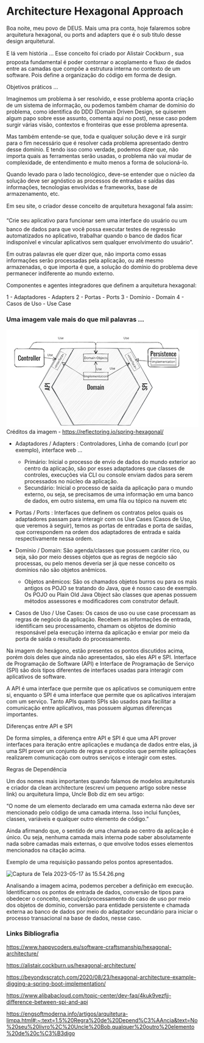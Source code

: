 # Architecture Hexagonal Approach

Boa noite, meu povo de DEUS.
Mais uma pra conta, hoje falaremos sobre arquitetura hexagonal, ou ports and adapters que é o sub titulo desse design arquitetural.

E lá vem história …
Esse conceito foi criado por Alistair Cockburn , sua proposta fundamental é poder contornar o acoplamento e fluxo de dados entre as camadas que compõe a estrutura interna no contexto de um software. Pois define a organização do código em forma de design.

Objetivos práticos …

Imaginemos um problema à ser resolvido, e esse problema aponta criação de um sistema de informação, ou podemos também chamar de domínio do problema, como identifica do DDD (Domain Driven Design, se quiserem algum papo sobre esse assunto, comenta aqui no post), nesse caso podem surgir várias visão, contextos e fronteiras que esse problema apresenta.

Mas também entende-se que, toda e qualquer solução deve e irá surgir para o fim necessário que é resolver cada problema apresentado dentro desse domínio. E tendo isso como verdade, podemos dizer que, não importa quais as ferramentas serão usadas, o problema não vai mudar de complexidade, de entendimento e muito menos a forma de solucioná-lo.

Quando levado para o lado tecnológico, deve-se entender que o núcleo da solução deve ser agnóstico as processos de entradas e saídas das informações, tecnologias envolvidas e frameworks, base de armazenamento, etc.

Em seu site, o criador desse conceito de arquitetura hexagonal fala assim:

“Crie seu aplicativo para funcionar sem uma interface do usuário ou um banco de dados para que você possa executar testes de regressão automatizados no aplicativo, trabalhar quando o banco de dados ficar indisponível e vincular aplicativos sem qualquer envolvimento do usuário”.

Em outras palavras ele quer dizer que, não importa como essas informações serão processadas pela aplicação, ou até mesmo armazenadas, o que importa é que, a solução do domínio do problema deve permanecer indiferente ao mundo externo.

Componentes e agentes integradores que definem a arquitetura hexagonal:

1 - Adaptadores - Adapters
2 - Portas - Ports
3 - Domínio - Domain
4 - Casos de Uso - Use Case

### Uma imagem vale mais do que mil palavras …


![img.png](img.png)
Créditos da imagem - <https://reflectoring.io/spring-hexagonal/>

* Adaptadores / Adapters : Controladores, Linha de comando (curl por exemplo), interface web …

    * Primário: Inicial o processo de envio de dados do mundo exterior ao centro da aplicação, são por esses adaptadores que classes de controles, execuções via CLI ou console enviam dados para serem processados no núcleo da aplicação.
    * Secundário: Inicial o processo de saída da aplicação para o mundo externo, ou seja, se precisamos de uma informação em uma banco de dados, em outro sistema, em uma fila ou tópico na nuvem etc

* Portas / Ports : Interfaces que definem os contratos pelos quais os adaptadores passam para interagir com os Use Cases (Casos de Uso, que veremos à seguir), temos as portas de entradas e porta de saídas, que correspondem na ordem dos adaptadores de entrada e saída respectivamente nessa ordem.
* Domínio / Domain: São agenda/classes que possuem caráter rico, ou seja, são por meio desses objetos que as regras de negócio são processas, ou pelo menos deveria ser já que nesse conceito os domínios não são objetos anêmicos.
  * Objetos anêmicos: São os chamados objetos burros ou para os mais antigos os POJO se tratando do Java, que é nosso caso de exemplo. Os POJO ou Plain Old Java Object são classes que apenas possuem métodos assessores e modificadores com construtor default.

* Casos de Uso / Use Cases: Os casos de uso ou use case processam as regras de negócio da aplicação. Recebem as informações de entrada, identificam seu processamento, chamam os objetos de domínio responsável pela execução interna da aplicação e enviar por meio da porta de saída o resultado do processamento.

Na imagem do hexágono, estão presentes os pontos discutidos acima, porém dois deles que ainda não apresentados, são eles API e SPI. Interface de Programação de Software (API) e Interface de Programação de Serviço (SPI) são dois tipos diferentes de interfaces usadas para interagir com aplicativos de software.

A API é uma interface que permite que os aplicativos se comuniquem entre si, enquanto o SPI é uma interface que permite que os aplicativos interajam com um serviço. Tanto APIs quanto SPIs são usados ​​para facilitar a comunicação entre aplicativos, mas possuem algumas diferenças importantes.

Diferenças entre API e SPI

De forma simples, a diferença entre API e SPI é que uma API prover interfaces para iteração entre aplicações e mudança de dados entre elas, já uma SPI prover um conjunto de regras e protocolos que permite aplicações realizarem comunicação com outros serviços e interagir com estes.

Regras de Dependência

Um dos nomes mais importantes quando falamos de modelos arquiteturais e criador da clean architecture (escrevi um pequeno artigo sobre nesse link) ou arquitetura limpa, Uncle Bob diz em seu artigo:

“O nome de um elemento declarado em uma camada externa não deve ser mencionado pelo código de uma camada interna. Isso inclui funções, classes, variáveis e qualquer outro elemento de código.”

Ainda afirmando que, o sentido de uma chamada ao centro da aplicação é único. Ou seja, nenhuma camada mais interna pode saber absolutamente nada sobre camadas mais externas, o que envolve todos esses elementos mencionados na citação acima.

Exemplo de uma requisição passando pelos pontos apresentados.

![Captura de Tela 2023-05-17 às 15.54.26.png](..%2F..%2FLibrary%2FGroup%20Containers%2Fgroup.com.apple.notes%2FAccounts%2FC38C8F29-BD0D-48CC-B3AB-9C58D08A2F3F%2FMedia%2F299F80A3-39A0-4706-BCFB-0AC9CC991090%2FCaptura%20de%20Tela%202023-05-17%20%C3%A0s%2015.54.26.png)

Analisando a imagem acima, podemos perceber a definição em execução. Identificamos os pontos de entrada de dados, conversão de tipos para obedecer o conceito, execução/processamento do caso de uso por meio dos objetos de domínio, conversão para entidade persistente e chamada externa ao banco de dados por meio do adaptador secundário para iniciar o processo transacional na base de dados, nesse caso.


### Links Bibliografia



<https://www.happycoders.eu/software-craftsmanship/hexagonal-architecture/>

<https://alistair.cockburn.us/hexagonal-architecture/>

<https://beyondxscratch.com/2020/08/23/hexagonal-architecture-example-digging-a-spring-boot-implementation/>

<https://www.alibabacloud.com/topic-center/dev-faq/4kuk9vezfjj-difference-between-spi-and-api>

<https://engsoftmoderna.info/artigos/arquitetura-limpa.html#:~:text=1.5%20Regra%20de%20Depend%C3%AAncia&text=No%20seu%20livro%2C%20Uncle%20Bob,qualquer%20outro%20elemento%20de%20c%C3%B3digo>

